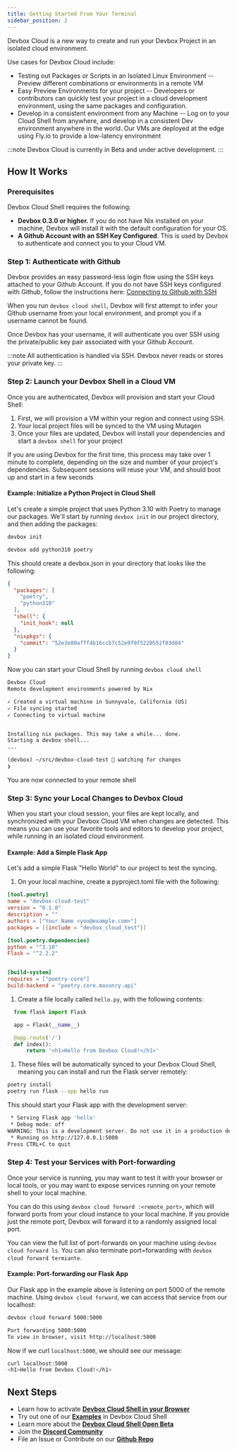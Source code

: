 ```yaml
---
title: Getting Started From Your Terminal
sidebar_position: 2
---
```


Devbox Cloud is a new way to create and run your Devbox Project in an isolated cloud environment. 

Use cases for Devbox Cloud include: 
* Testing out Packages or Scripts in an Isolated Linux Environment -- Preview different combinations or environments in a remote VM
* Easy Preview Environments for your project -- Developers or contributors can quickly test your project in a cloud development environment, using the same packages and configuration.
* Develop in a consistent environment from any Machine -- Log on to your Cloud Shell from anywhere, and develop in a consistent Dev environment anywhere in the world. Our VMs are deployed at the edge using Fly.io to provide a low-latency environment

:::note
Devbox Cloud is currently in Beta and under active development. 
::: 

## How It Works

### Prerequisites
Devbox Cloud Shell requires the following: 

* **Devbox 0.3.0 or higher.** If you do not have Nix installed on your machine, Devbox will install it with the default configuration for your OS.
* **A Github Account with an SSH Key Configured**. This is used by Devbox to authenticate and connect you to your Cloud VM.


### Step 1: Authenticate with Github

Devbox provides an easy password-less login flow using the SSH keys attached to your Github Account. If you do not have SSH keys configured with Github, follow the instructions here: [Connecting to Github with SSH](https://docs.github.com/en/enterprise-server@3.4/authentication/connecting-to-github-with-ssh/about-ssh)

When you run `devbox cloud shell`, Devbox will first attempt to infer your Github username from your local environment, and prompt you if a username cannot be found. 

Once Devbox has your username, it will authenticate you over SSH using the private/public key pair associated with your Github Account. 

:::note
All authentication is handled via SSH. Devbox never reads or stores your private key.
:::  

### Step 2: Launch your Devbox Shell in a Cloud VM

Once you are authenticated, Devbox will provision and start your Cloud Shell: 
1. First, we will provision a VM within your region and connect using SSH. 
2. Your local project files will be synced to the VM using Mutagen
3. Once your files are updated, Devbox will install your dependencies and start a `devbox shell` for your project

<!-- Diagram goes here -->

If you are using Devbox for the first time, this process may take over 1 minute to complete, depending on the size and number of your project's dependencies. Subsequent sessions will reuse your VM, and should boot up and start in a few seconds

#### Example: Initialize a Python Project in Cloud Shell

Let's create a simple project that uses Python 3.10 with Poetry to manage our packages. We'll start by running `devbox init` in our project directory, and then adding the packages:

```bash
devbox init 
```
```bash
devbox add python310 poetry
```

This should create a devbox.json in your directory that looks like the following: 

```json
{
  "packages": [
    "poetry",
    "python310"
  ],
  "shell": {
    "init_hook": null
  },
  "nixpkgs": {
    "commit": "52e3e80afff4b16ccb7c52e9f0f5220552f03d04"
  }
}
```
Now you can start your Cloud Shell by running `devbox cloud shell`

```md
Devbox Cloud
Remote development environments powered by Nix

✓ Created a virtual machine in Sunnyvale, California (US)
✓ File syncing started
✓ Connecting to virtual machine


Installing nix packages. This may take a while... done.
Starting a devbox shell...
...

(devbox) ~/src/devbox-cloud-test 💫 watching for changes
❯
```

You are now connected to your remote shell


### Step 3: Sync your Local Changes to Devbox Cloud

When you start your cloud session, your files are kept locally, and synchronized with your Devbox Cloud VM when changes are detected. This means you can use your favorite tools and editors to develop your project, while running in an isolated cloud environment. 

#### Example: Add a Simple Flask App

Let's add a simple Flask "Hello World" to our project to test the syncing.  

1. On your local machine, create a pyproject.toml file with the following: 

  ```toml
  [tool.poetry]
  name = "devbox-cloud-test"
  version = "0.1.0"
  description = ""
  authors = ["Your Name <you@example.com>"]
  packages = [{include = "devbox_cloud_test"}]

  [tool.poetry.dependencies]
  python = "^3.10"
  Flask = "^2.2.2"


  [build-system]
  requires = ["poetry-core"]
  build-backend = "poetry.core.masonry.api"
  ```

1. Create a file locally called `hello.py`, with the following contents:

  ```python
    from flask import Flask

    app = Flask(__name__)

    @app.route('/')
    def index():
        return '<h1>Hello from Devbox Cloud!</h1>'
  ```

1. These files will be automatically synced to your Devbox Cloud Shell, meaning you can install and run the Flask server remotely: 

```bash
poetry install
poetry run flask --app hello run
```

This should start your Flask app with the development server:

```bash
 * Serving Flask app 'hello'
 * Debug mode: off
WARNING: This is a development server. Do not use it in a production deployment. Use a production WSGI server instead.
 * Running on http://127.0.0.1:5000
Press CTRL+C to quit
```

### Step 4: Test your Services with Port-forwarding

Once your service is running, you may want to test it with your browser or local tools, or you may want to expose services running on your remote shell to your local machine. 

 You can do this using `devbox cloud forward :<remote_port>`, which will forward ports from your cloud instance to your local machine. If you provide just the remote port, Devbox will forward it to a randomly assigned local port.

You can view the full list of port-forwards on your machine using `devbox cloud forward ls`. You can also terminate port=forwarding with `devbox cloud forward termiante`. 

#### Example: Port-forwarding our Flask App

Our Flask app in the example above is listening on port 5000 of the remote machine. Using `devbox cloud forward`, we can access that service from our localhost:

```bash
devbox cloud forward 5000:5000

Port forwarding 5000:5000
To view in browser, visit http://localhost:5000
```

Now if we curl `localhost:5000`, we should see our message:

```bash
curl localhost:5000
<h1>Hello from Devbox Cloud!</h1>
```

## Next Steps

* Learn how to activate **[Devbox Cloud Shell in your Browser](browser_getting_started.md)**
* Try out one of our **[Examples](../devbox_examples/index.md)** in Devbox Cloud Shell
* Learn more about the **[Devbox Cloud Shell Open Beta](index.md)**
* Join the **[Discord Community](https://discord.gg/jetpack-io)**
* File an Issue or Contribute on our **[Github Repo](https://github.com/jetpack-io/devbox)**